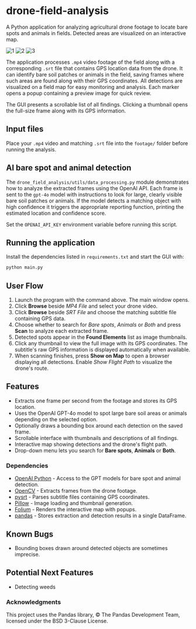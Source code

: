 # drone-field-analysis
A Python application for analyzing agricultural drone footage to locate bare spots and animals in fields. Detected areas are visualized on an interactive map.

![1](https://github.com/user-attachments/assets/3411ca3e-d507-4cae-9685-a223fbc913ef)
![2](https://github.com/user-attachments/assets/b7257ed3-f23f-4f6c-b358-dbb9129e6eb5)
![3](https://github.com/user-attachments/assets/10dbed14-80cc-4109-a7cd-b34165f31edb)


The application processes `.mp4` video footage of the field along with a corresponding `.srt` file that contains GPS location data from the drone.
It can identify bare soil patches or animals in the field, saving frames where such areas are found along with their GPS coordinates.
All detections are visualized on a field map for easy monitoring and analysis. Each marker opens a popup containing a preview image for quick review.

The GUI presents a scrollable list of all findings. Clicking a thumbnail opens the full-size frame along with its GPS information.

## Input files
Place your `.mp4` video and matching `.srt` file into the `footage/` folder before running the analysis.

## AI bare spot and animal detection

The `drone_field_analysis/utils/data_processing.py` module demonstrates how to analyze the extracted frames using
the OpenAI API. Each frame is sent to the `gpt-4o` model with instructions to look
for large, clearly visible bare soil patches or animals. If the model detects a
matching object with high confidence it triggers the appropriate reporting function,
printing the estimated location and confidence score.

Set the `OPENAI_API_KEY` environment variable before running this script.

## Running the application

Install the dependencies listed in `requirements.txt` and start the GUI with:

```bash
python main.py
```

## User Flow

1. Launch the program with the command above. The main window opens.
2. Click **Browse** beside *MP4 File* and select your drone video.
3. Click **Browse** beside *SRT File* and choose the matching subtitle file containing GPS data.
4. Choose whether to search for *Bare spots*, *Animals* or *Both* and press **Scan** to analyze each extracted frame.
5. Detected spots appear in the **Found Elements** list as image thumbnails.
6. Click any thumbnail to view the full image with its GPS coordinates. The subtitle's raw GPS
   information is displayed automatically when available.
7. When scanning finishes, press **Show on Map** to open a browser displaying all detections. Enable *Show Flight Path* to visualize the drone's route.

## Features

- Extracts one frame per second from the footage and stores its GPS location.
- Uses the OpenAI GPT-4o model to spot large bare soil areas or animals depending on the selected option.
- Optionally draws a bounding box around each detection on the saved frame.
- Scrollable interface with thumbnails and descriptions of all findings.
- Interactive map showing detections and the drone's flight path.
- Drop-down menu lets you search for **Bare spots**, **Animals** or **Both**.

### Dependencies

- [OpenAI Python](https://github.com/openai/openai-python) - Access to the GPT models for bare spot and animal detection.
- [OpenCV](https://opencv.org/) - Extracts frames from the drone footage.
- [pysrt](https://github.com/byroot/pysrt) - Parses subtitle files containing GPS coordinates.
- [Pillow](https://python-pillow.org/) - Image loading and thumbnail generation.
- [Folium](https://github.com/python-visualization/folium) - Renders the interactive map with popups.
- [pandas](https://pandas.pydata.org/) - Stores extraction and detection results in a single DataFrame.

## Known Bugs

- Bounding boxes drawn around detected objects are sometimes imprecise.

## Potential Next Features

- Detecting weeds

### Acknowledgments
This project uses the Pandas library, © The Pandas Development Team, licensed under the BSD 3-Clause License.
